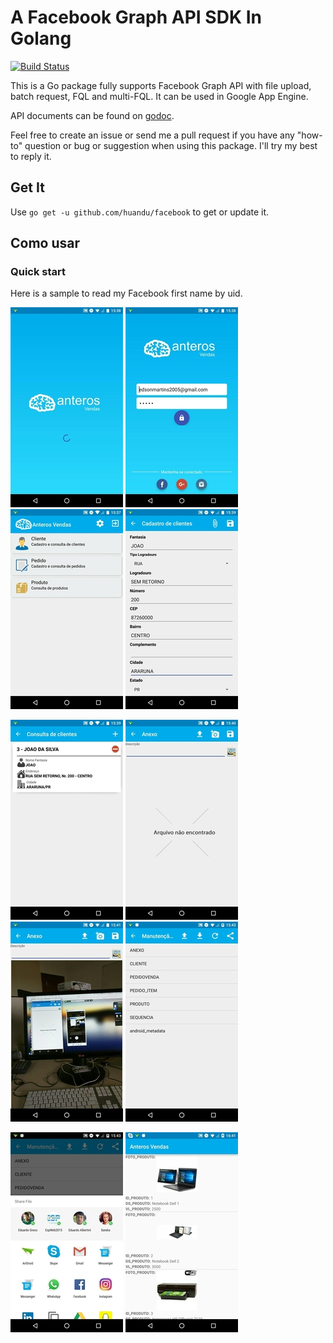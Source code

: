 # A Facebook Graph API SDK In Golang #

[![Build Status](https://travis-ci.org/huandu/facebook.png?branch=master)](https://travis-ci.org/huandu/facebook)

This is a Go package fully supports Facebook Graph API with file upload, batch request, FQL and multi-FQL. It can be used in Google App Engine.

API documents can be found on [godoc](http://godoc.org/github.com/huandu/facebook).

Feel free to create an issue or send me a pull request if you have any "how-to" question or bug or suggestion when using this package. I'll try my best to reply it.

## Get It ##

Use `go get -u github.com/huandu/facebook` to get or update it.

## Como usar ##

### Quick start ###

Here is a sample to read my Facebook first name by uid.



![alt text](https://raw.githubusercontent.com/anterostecnologia/anterosandroidexamples/master/AnterosVendas/app/images/screenshot-1.png) ![alt text](https://raw.githubusercontent.com/anterostecnologia/anterosandroidexamples/master/AnterosVendas/app/images/screenshot-2.png) ![alt text](https://raw.githubusercontent.com/anterostecnologia/anterosandroidexamples/master/AnterosVendas/app/images/screenshot-3.png) ![alt text](https://raw.githubusercontent.com/anterostecnologia/anterosandroidexamples/master/AnterosVendas/app/images/screenshot-4.png)

![alt text](https://raw.githubusercontent.com/anterostecnologia/anterosandroidexamples/master/AnterosVendas/app/images/screenshot-5.png) ![alt text](https://raw.githubusercontent.com/anterostecnologia/anterosandroidexamples/master/AnterosVendas/app/images/screenshot-6.png) ![alt text](https://raw.githubusercontent.com/anterostecnologia/anterosandroidexamples/master/AnterosVendas/app/images/screenshot-7.png) ![alt text](https://raw.githubusercontent.com/anterostecnologia/anterosandroidexamples/master/AnterosVendas/app/images/screenshot-8.png)

![alt text](https://raw.githubusercontent.com/anterostecnologia/anterosandroidexamples/master/AnterosVendas/app/images/screenshot-9.png) ![alt text](https://raw.githubusercontent.com/anterostecnologia/anterosandroidexamples/master/AnterosVendas/app/images/screenshot-10.png)
